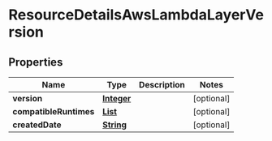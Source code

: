 

# ResourceDetailsAwsLambdaLayerVersion


## Properties

| Name | Type | Description | Notes |
|------------ | ------------- | ------------- | -------------|
|**version** | [**Integer**](Integer.md) |  |  [optional] |
|**compatibleRuntimes** | [**List**](List.md) |  |  [optional] |
|**createdDate** | [**String**](String.md) |  |  [optional] |




